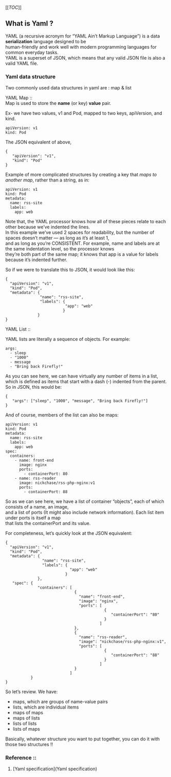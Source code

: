 [[_TOC_]]

## What is Yaml ?

YAML (a recursive acronym for “YAML Ain’t Markup Language”) is a data **serialization** language designed to be   
human-friendly and work well with modern programming languages for common everyday tasks.  
YAML is a superset of JSON, which means that any valid JSON file is also a valid YAML file.  

### Yaml data structure  

Two commonly used data structures in yaml are : map & list  

YAML Map ::  
Map is used to store the **name** (or key) **value** pair.  

Ex- we have two values, v1 and Pod, mapped to two keys, apiVersion, and kind.  

```
apiVersion: v1
kind: Pod
```

The JSON equivalent of above,  

```
{
   "apiVersion": "v1",
   "kind": "Pod"
}
```

Example of more complicated structures by creating a key that _maps to another map_, rather than a string, as in:

```
apiVersion: v1
kind: Pod
metadata:
  name: rss-site
  labels:
    app: web
```

Note that, the YAML processor knows how all of these pieces relate to each other because we’ve indented the lines.  
In this example we’ve used 2 spaces for readability, but the number of spaces doesn’t matter — as long as it’s at least 1,  
 and as long as you’re CONSISTENT. For example, name and labels are at the same indentation level, so the processor knows  
 they’re both part of the same map; it knows that app is a value for labels because it’s indented further.  
 
So if we were to translate this to JSON, it would look like this:

```
{
  "apiVersion": "v1",
  "kind": "Pod",
  "metadata": {
               "name": "rss-site",
               "labels": {
                          "app": "web"
                         }
              }
}
```

YAML List ::  

YAML lists are literally a sequence of objects.  For example:  

```
args:
  - sleep
  - "1000"
  - message
  - "Bring back Firefly!"
```

As you can see here, we can have virtually any number of items in a list, which is defined as items that start with a dash (-) indented from the parent.  
So in JSON, this would be:  

```
{
   "args": ["sleep", "1000", "message", "Bring back Firefly!"]
}

```

And of course, members of the list can also be maps:

```
apiVersion: v1
kind: Pod
metadata:
  name: rss-site
  labels:
    app: web
spec:
  containers:
    - name: front-end
      image: nginx
      ports:
        - containerPort: 80
    - name: rss-reader
      image: nickchase/rss-php-nginx:v1
      ports:
        - containerPort: 88
```

So as we can see here, we have a list of container “objects”, each of which consists of a name, an image,  
and a list of ports (It might also include network information). Each list item under ports is itself a map  
that lists the containerPort and its value.  

For completeness, let’s quickly look at the JSON equivalent:  

```
{
  "apiVersion": "v1",
  "kind": "Pod",
  "metadata": {
                "name": "rss-site",
                "labels": {
                            "app": "web" 
                          }
              },
   "spec": {
              "containers": [ 
                              { 
                                "name": "front-end",
                                "image": "nginx",
                                "ports": [
                                           {
                                              "containerPort": "80"
                                           }
                                         ]
                              }, 
                              {
                                "name": "rss-reader",
                                "image": "nickchase/rss-php-nginx:v1",
                                "ports": [
                                           {
                                              "containerPort": "88"
                                           }
                                         ]
                              }
                            ]
           }
}
```

So let’s review.  We have:  

- maps, which are groups of name-value pairs
- lists, which are individual items
- maps of maps
- maps of lists
- lists of lists
- lists of maps  

Basically, whatever structure you want to put together, you can do it with those two structures !!



### Reference ::
1. [Yaml specification](Yaml specification)